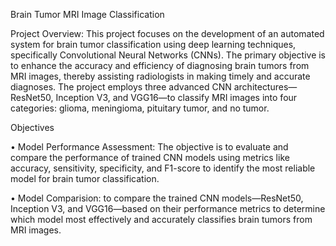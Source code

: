 Brain Tumor MRI Image Classification

Project Overview:
This project focuses on the development of an automated system for brain tumor classification using deep learning techniques, specifically Convolutional Neural Networks (CNNs). The primary objective is to enhance the accuracy and efficiency of diagnosing brain tumors from MRI images, thereby assisting radiologists in making timely and accurate diagnoses. The project employs three advanced CNN architectures—ResNet50, Inception V3, and VGG16—to classify MRI images into four categories: glioma, meningioma, pituitary tumor, and no tumor.

Objectives

•	Model Performance Assessment: The objective is to evaluate and compare the performance of trained CNN models using metrics like accuracy, sensitivity, specificity, and F1-score to identify the most reliable model for brain tumor classification.

•	Model Comparision:  to compare the trained CNN models—ResNet50, Inception V3, and VGG16—based on their performance metrics to determine which model most effectively and accurately classifies brain tumors from MRI images.








